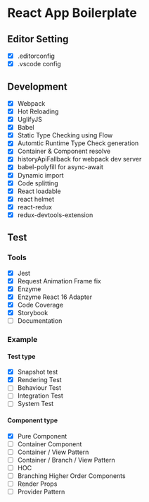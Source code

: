 # React App Boilerplate

## Editor Setting
- [x] .editorconfig
- [x] .vscode config

## Development
- [x] Webpack
- [x] Hot Reloading
- [x] UglifyJS
- [x] Babel
- [x] Static Type Checking using Flow
- [x] Automtic Runtime Type Check generation
- [x] Container & Component resolve
- [x] historyApiFallback for webpack dev server
- [x] babel-polyfill for async-await
- [x] Dynamic import
- [x] Code splitting
- [x] React loadable
- [x] react helmet
- [x] react-redux
- [x] redux-devtools-extension

## Test
### Tools
- [x] Jest
- [x] Request Animation Frame fix
- [x] Enzyme
- [x] Enzyme React 16 Adapter
- [x] Code Coverage
- [x] Storybook
- [ ] Documentation

### Example
#### Test type
- [x] Snapshot test
- [x] Rendering Test
- [ ] Behaviour Test
- [ ] Integration Test
- [ ] System Test

#### Component type
- [x] Pure Component
- [ ] Container Component
- [ ] Container / View Pattern
- [ ] Container / Branch / View Pattern
- [ ] HOC
- [ ] Branching Higher Order Components
- [ ] Render Props
- [ ] Provider Pattern

